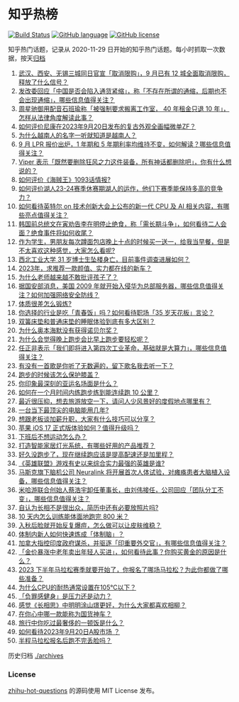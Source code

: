 # 知乎热榜
[![Build Status](https://github.com/ToWeLong/zhihu-hot-questions/workflows/CI/badge.svg)](https://github.com/ToWeLong/zhihu-hot-questions/actions)
[![GitHub language](https://img.shields.io/badge/language-golang-orange.svg)](https://golang.org/)
[![GitHub license](https://img.shields.io/github/license/ToWeLong/zhihu-hot-questions)](https://github.com/ToWeLong/zhihu-hot-questions/blob/main/LICENSE)

知乎热门话题，记录从 2020-11-29 日开始的知乎热门话题。每小时抓取一次数据，按天[归档](./archives)

<!-- BEGIN -->

1. [武汉、西安、无锡三城同日官宣「取消限购」，9 月已有 12 城全面取消限购，释放了什么信号？](https://www.zhihu.com/question/622826961)
1. [发改委回应「中国是否会陷入通货紧缩」，称「不存在所谓的通缩，后期也不会出现通缩」，哪些信息值得关注？](https://www.zhihu.com/question/622904373)
1. [周星驰御用配音石班瑜称「被强制要求搬离工作室， 40 年租金只退 10 年」，怎样从法律角度解读此事？](https://www.zhihu.com/question/622716667)
1. [如何评价尼康在2023年9月20日发布的复古外观全画幅微单ZF？](https://www.zhihu.com/question/622919898)
1. [为什么越南人的名字一听就知道是越南人？](https://www.zhihu.com/question/560885591)
1. [9 月 LPR 报价出炉，1 年期和 5 年期利率均维持不变，如何解读？哪些信息值得关注？](https://www.zhihu.com/question/622896006)
1. [Viper 表示「既然要删除狂风之力这件装备，所有神话都删除吧」，你有什么想说的？](https://www.zhihu.com/question/622643018)
1. [如何评价《海贼王》1093话情报?](https://www.zhihu.com/question/622889983)
1. [如何评价湖人23-24赛季休赛期湖人的运作，他们下赛季能保持多高的竞争力？](https://www.zhihu.com/question/622808668)
1. [如何看待英特尔 on 技术创新大会上公布的新一代 CPU 及 AI 相关内容，有哪些亮点值得关注？](https://www.zhihu.com/question/622906863)
1. [韩国前总统文在寅劝告李在明停止绝食，称「需长期斗争」，如何看待二人会面？绝食事件将如何收尾？](https://www.zhihu.com/question/622800206)
1. [作为学生，男朋友每次蹲面包店晚上十点的时候买一送一，给我当早餐，但是不太喜欢这种感觉，大家怎么看呢?](https://www.zhihu.com/question/621789903)
1. [西北工业大学 31 岁博士生坠楼身亡，目前事件调查进展如何？](https://www.zhihu.com/question/622793403)
1. [2023年，求推荐一款颜值、实力都在线的新车？](https://www.zhihu.com/question/594209616)
1. [为什么老师越来越不敢批评孩子了？](https://www.zhihu.com/question/617882266)
1. [据国安部消息，美国 2009 年就开始入侵华为总部服务器，哪些信息值得关注？如何加强网络安全防线？](https://www.zhihu.com/question/622894042)
1. [体质很差怎么锻炼?](https://www.zhihu.com/question/619829139)
1. [你选择的行业是吃「青春饭」吗？如何看待职场「35 岁天花板」言论？](https://www.zhihu.com/question/622549835)
1. [双簧床垫和普通床垫的睡眠体验到底有多大区别？](https://www.zhihu.com/question/622746380)
1. [为什么奥本海默没有获得诺贝尔奖？](https://www.zhihu.com/question/47051813)
1. [为什么会觉得晚上跑步会比早上跑步要轻松呢？](https://www.zhihu.com/question/622497887)
1. [任正非表示「我们即将进入第四次工业革命，基础就是大算力」，哪些信息值得关注？](https://www.zhihu.com/question/622848133)
1. [有没有一首歌是你听了无数遍的，留下歌名我去听一下？](https://www.zhihu.com/question/622425677)
1. [跑步的时候该怎么保护膝盖？](https://www.zhihu.com/question/621648615)
1. [你印象最深刻的亚运名场面是什么？](https://www.zhihu.com/question/622233332)
1. [如何在一个月时间内练跑步练到能连续跑 10 公里？](https://www.zhihu.com/question/620904640)
1. [最近很压抑，想去旅游放空一下，请问人少风景好的度假地点哪里有？](https://www.zhihu.com/question/618749979)
1. [一台当下最顶尖的电脑能用几年?](https://www.zhihu.com/question/617114261)
1. [想跟老板谈加薪升职，大家有什么技巧可以分享？](https://www.zhihu.com/question/49759961)
1. [苹果 iOS 17 正式版体验如何？值得升级吗？](https://www.zhihu.com/question/622686265)
1. [下班后不想运动怎么办？](https://www.zhihu.com/question/618523899)
1. [打造智能家居灯光系统，有哪些好用的产品推荐？](https://www.zhihu.com/question/614478299)
1. [好久没跑步了，现在继续跑应该是提高配速还是加里程？](https://www.zhihu.com/question/618284765)
1. [《英雄联盟》游戏有史以来综合实力最强的英雄是谁?](https://www.zhihu.com/question/620755538)
1. [马斯克旗下脑机公司 Neuralink 将开展首次人体试验，对瘫痪患者大脑植入设备，哪些信息值得关注？](https://www.zhihu.com/question/622892778)
1. [米哈游联合创始人蔡浩宇卸任董事长，由刘伟接任，公司回应「团队分工不变」，哪些信息值得关注？](https://www.zhihu.com/question/622732741)
1. [自认为长相不是很出众，简历中还有必要放照片吗?](https://www.zhihu.com/question/622554015)
1. [10 天内怎么训练能体面地跑完 800 米？](https://www.zhihu.com/question/620678279)
1. [入秋后脸就开始反复爆痘，怎么做可以让皮肤维稳？](https://www.zhihu.com/question/622219394)
1. [体制内新人如何快速炼成「体制脑」？](https://www.zhihu.com/question/622760499)
1. [加拿大指控印度政府谋杀，并驱逐「印重要外交官」，有哪些信息值得关注？](https://www.zhihu.com/question/622726088)
1. [「金价暴涨中老年卖出年轻人买进」，如何看待此事？你购买黄金的原因是什么？](https://www.zhihu.com/question/622796636)
1. [2023 下半年马拉松赛季就要开始了，你报名了哪场马拉松？为此你都做了哪些准备？](https://www.zhihu.com/question/621949801)
1. [为什么CPU的耐热通常设置在105℃以下？](https://www.zhihu.com/question/616373746)
1. [「负罪感健身」是压力还是动力？](https://www.zhihu.com/question/620835570)
1. [感觉《长相思》中明明涂山璟更好，为什么大家都喜欢相柳？](https://www.zhihu.com/question/615906144)
1. [在你心中哪一款能称为国货神车？](https://www.zhihu.com/question/620650108)
1. [旅行中你吃过最奢侈的一顿饭是什么？](https://www.zhihu.com/question/546475903)
1. [如何看待2023年9月20日A股市场 ？](https://www.zhihu.com/question/621972769)
1. [半程马拉松报名后跑不完丢脸吗？](https://www.zhihu.com/question/622154770)

<!-- END -->

历史归档 [./archives](./archives)


### License
[zhihu-hot-questions](https://github.com/towelong/zhihu-hot-questions) 的源码使用 MIT License 发布。